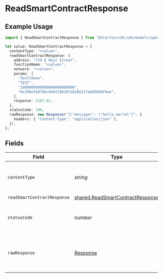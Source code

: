 # ReadSmartContractResponse

## Example Usage

```typescript
import { ReadSmartContractResponse } from "@starton/sdk/sdk/models/operations";

let value: ReadSmartContractResponse = {
  contentType: "<value>",
  readSmartContractResponse: {
    address: "729 E Main Street",
    functionName: "<value>",
    network: "<value>",
    params: [
      "TestToken",
      "TEST",
      "1000000000000000000000000",
      "0x298e760768c8481780397eE28A127eAd584df4ee",
    ],
    response: 5182.01,
  },
  statusCode: 100,
  rawResponse: new Response("{\"message\": \"hello world\"}", {
    headers: { "Content-Type": "application/json" },
  }),
};
```

## Fields

| Field                                                                                       | Type                                                                                        | Required                                                                                    | Description                                                                                 |
| ------------------------------------------------------------------------------------------- | ------------------------------------------------------------------------------------------- | ------------------------------------------------------------------------------------------- | ------------------------------------------------------------------------------------------- |
| `contentType`                                                                               | *string*                                                                                    | :heavy_check_mark:                                                                          | HTTP response content type for this operation                                               |
| `readSmartContractResponse`                                                                 | [shared.ReadSmartContractResponse](../../../sdk/models/shared/readsmartcontractresponse.md) | :heavy_minus_sign:                                                                          | N/A                                                                                         |
| `statusCode`                                                                                | *number*                                                                                    | :heavy_check_mark:                                                                          | HTTP response status code for this operation                                                |
| `rawResponse`                                                                               | [Response](https://developer.mozilla.org/en-US/docs/Web/API/Response)                       | :heavy_check_mark:                                                                          | Raw HTTP response; suitable for custom response parsing                                     |